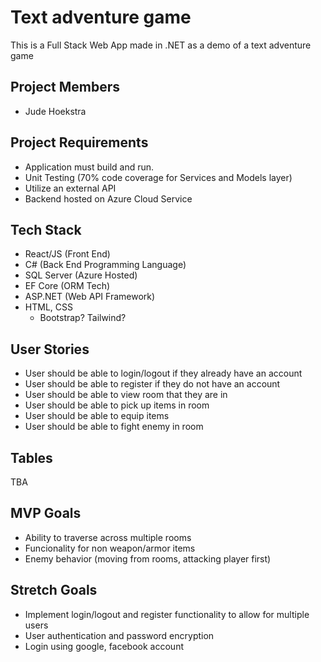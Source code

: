 # Text adventure game

This is a Full Stack Web App made in .NET as a demo of a text adventure game

## Project Members
- Jude Hoekstra

## Project Requirements
- Application must build and run.
- Unit Testing (70% code coverage for Services and Models layer)
- Utilize an external API
- Backend hosted on Azure Cloud Service

## Tech Stack

- React/JS (Front End)
- C# (Back End Programming Language)
- SQL Server (Azure Hosted)
- EF Core (ORM Tech)
- ASP.NET (Web API Framework)
- HTML, CSS
    - Bootstrap? Tailwind? 

## User Stories
- User should be able to login/logout if they already have an account
- User should be able to register if they do not have an account
- User should be able to view room that they are in
- User should be able to pick up items in room
- User should be able to equip items
- User should be able to fight enemy in room

## Tables
TBA

## MVP Goals
- Ability to traverse across multiple rooms
- Funcionality for non weapon/armor items
- Enemy behavior (moving from rooms, attacking player first)

## Stretch Goals
- Implement login/logout and register functionality to allow for multiple users
- User authentication and password encryption
- Login using google, facebook account

